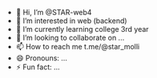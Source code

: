 - 👋 Hi, I’m @STAR-web4
- 👀 I’m interested in web (backend)
- 🌱 I’m currently learning college 3rd year
- 💞️ I’m looking to collaborate on ...
- 📫 How to reach me t.me/@star_molli
- 😄 Pronouns: ...
- ⚡ Fun fact: ...

<!---
STAR-web4/STAR-web4 is a ✨ special ✨ repository because its `README.md` (this file) appears on your GitHub profile.
You can click the Preview link to take a look at your changes.
--->
